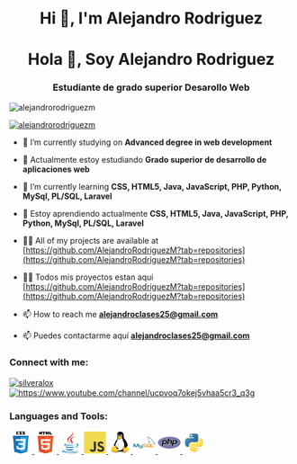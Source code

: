 <h1 align="center">Hi 👋, I'm Alejandro Rodriguez</h1>
<h1 align="center">Hola 👋, Soy Alejandro Rodriguez</h1>
<h3 align="center">Estudiante de grado superior Desarollo Web</h3>

<p align="left"> <img src="https://komarev.com/ghpvc/?username=alejandrorodriguezm&label=Profile%20views&color=0e75b6&style=flat" alt="alejandrorodriguezm" /> </p>

<p align="left"> <a href="https://github.com/ryo-ma/github-profile-trophy"><img src="https://github-profile-trophy.vercel.app/?username=alejandrorodriguezm" alt="alejandrorodriguezm" /></a> </p>

- 🔭 I’m currently studying on **Advanced degree in web development**
- 🔭 Actualmente estoy estudiando **Grado superior de desarrollo de aplicaciones web**

- 🌱 I’m currently learning **CSS, HTML5, Java, JavaScript, PHP, Python, MySql, PL/SQL, Laravel**
- 🌱 Estoy aprendiendo actualmente **CSS, HTML5, Java, JavaScript, PHP, Python, MySql, PL/SQL, Laravel**

- 👨‍💻 All of my projects are available at [https://github.com/AlejandroRodriguezM?tab=repositories](https://github.com/AlejandroRodriguezM?tab=repositories)
- 👨‍💻 Todos mis proyectos estan aqui [https://github.com/AlejandroRodriguezM?tab=repositories](https://github.com/AlejandroRodriguezM?tab=repositories)

- 📫 How to reach me **alejandroclases25@gmail.com**
- 📫 Puedes contactarme aquí **alejandroclases25@gmail.com**

<h3 align="left">Connect with me:</h3>
<p align="left">
<a href="https://twitter.com/silveralox" target="blank"><img align="center" src="https://raw.githubusercontent.com/rahuldkjain/github-profile-readme-generator/master/src/images/icons/Social/twitter.svg" alt="silveralox" height="30" width="40" /></a>
<a href="https://www.youtube.com/c/https://www.youtube.com/channel/ucpvoq7okej5vhaa5cr3_q3g" target="blank"><img align="center" src="https://raw.githubusercontent.com/rahuldkjain/github-profile-readme-generator/master/src/images/icons/Social/youtube.svg" alt="https://www.youtube.com/channel/ucpvoq7okej5vhaa5cr3_q3g" height="30" width="40" /></a>
</p>

<h3 align="left">Languages and Tools:</h3>
<p align="left"> <a href="https://www.w3schools.com/css/" target="_blank" rel="noreferrer"> <img src="https://raw.githubusercontent.com/devicons/devicon/master/icons/css3/css3-original-wordmark.svg" alt="css3" width="40" height="40"/> </a> <a href="https://www.w3.org/html/" target="_blank" rel="noreferrer"> <img src="https://raw.githubusercontent.com/devicons/devicon/master/icons/html5/html5-original-wordmark.svg" alt="html5" width="40" height="40"/> </a> <a href="https://www.java.com" target="_blank" rel="noreferrer"> <img src="https://raw.githubusercontent.com/devicons/devicon/master/icons/java/java-original.svg" alt="java" width="40" height="40"/> </a> <a href="https://developer.mozilla.org/en-US/docs/Web/JavaScript" target="_blank" rel="noreferrer"> <img src="https://raw.githubusercontent.com/devicons/devicon/master/icons/javascript/javascript-original.svg" alt="javascript" width="40" height="40"/> </a> <a href="https://www.linux.org/" target="_blank" rel="noreferrer"> <img src="https://raw.githubusercontent.com/devicons/devicon/master/icons/linux/linux-original.svg" alt="linux" width="40" height="40"/> </a> <a href="https://www.mysql.com/" target="_blank" rel="noreferrer"> <img src="https://raw.githubusercontent.com/devicons/devicon/master/icons/mysql/mysql-original-wordmark.svg" alt="mysql" width="40" height="40"/> </a> <a href="https://www.php.net" target="_blank" rel="noreferrer"> <img src="https://raw.githubusercontent.com/devicons/devicon/master/icons/php/php-original.svg" alt="php" width="40" height="40"/> </a> <a href="https://www.python.org" target="_blank" rel="noreferrer"> <img src="https://raw.githubusercontent.com/devicons/devicon/master/icons/python/python-original.svg" alt="python" width="40" height="40"/> </a> </p>
